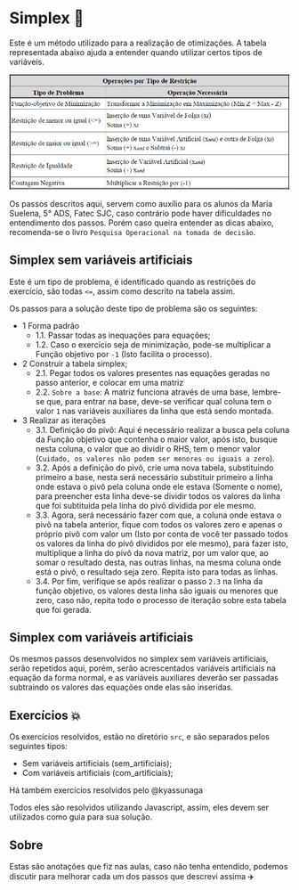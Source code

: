 # Simplex :rocket:

Este é um método utilizado para a realização de otimizações. A tabela representada abaixo ajuda a entender quando utilizar certos tipos de variáveis.

![Tabela_tipos](./tabela.png)

Os passos descritos aqui, servem como auxílio para os alunos da Maria Suelena, 5° ADS, Fatec SJC, caso contrário pode haver dificuldades no entendimento dos passos. Porém caso queira entender as dicas abaixo, recomenda-se o livro `Pesquisa Operacional na tomada de decisão`.

## Simplex sem variáveis artificiais

Este é um tipo de problema, é identificado quando as restrições do exercício, são todas `<=`, assim como descrito na tabela assim.

Os passos para a solução deste tipo de problema são os seguintes:

- 1 Forma padrão
  - 1.1. Passar todas as inequações para equações;
  - 1.2. Caso o exercício seja de minimização, pode-se multiplicar a Função objetivo por `-1` (Isto facilita o processo).
- 2 Construir a tabela simplex;
  - 2.1. Pegar todos os valores presentes nas equações geradas no passo anterior, e colocar em uma matriz
  - 2.2. `Sobre a base`: A matriz funciona através de uma base, lembre-se que, para entrar na base, deve-se verificar qual coluna tem o valor `1` nas variáveis auxiliares da linha que está sendo montada.
- 3  Realizar as iterações
  - 3.1. Definição do pivô: Aqui é necessário realizar a busca pela coluna da Função objetivo que contenha o maior valor, após isto, busque nesta coluna, o valor que ao dividir o RHS, tem o menor valor (`Cuidado, os valores não podem ser menores ou iguais a zero`).
  - 3.2. Após a definição do pivô, crie uma nova tabela, substituindo primeiro a base, nesta será necessário substituir primeiro a linha onde estava o pivô pela coluna onde ele estava (Somente o nome), para preencher esta linha deve-se dividir todos os valores da linha que foi subtituida pela linha do pivô dividida por ele mesmo.
  - 3.3. Agora, será necessário fazer com que, a coluna onde estava o pivô na tabela anterior, fique com todos os valores zero e apenas o próprio pivô com valor um (Isto por conta de você ter passado todos os valores da linha do pivô divididos por ele mesmo), para fazer isto, multiplique a linha do pivô da nova matriz, por um valor que, ao somar o resultado desta, nas outras linhas, na mesma coluna onde está o pivô, o resultado seja zero. Repita isto para todas as linhas.
  - 3.4. Por fim, verifique se após realizar o passo `2.3` na linha da função objetivo, os valores desta linha são iguais ou menores que zero, caso não, repita todo o processo de iteração sobre esta tabela que foi gerada.

## Simplex com variáveis artificiais

Os mesmos passos desenvolvidos no simplex sem variáveis artificiais, serão repetidos aqui, porém, serão acrescentados variáveis artificiais na equação da forma normal, e as variáveis auxiliares deverão ser passadas subtraindo os valores das equações onde elas são inseridas.

## Exercícios :boom:

Os exercícios resolvidos, estão no diretório `src`, e são separados pelos seguintes tipos:
- Sem variáveis artificiais (sem_artificiais);
- Com variáveis artificiais (com_artificiais);

Há também exercícios resolvidos pelo @kyassunaga

Todos eles são resolvidos utilizando Javascript, assim, eles devem ser utilizados como guia para sua solução.

## Sobre

Estas são anotações que fiz nas aulas, caso não tenha entendido, podemos discutir para melhorar cada um dos passos que descrevi assima :airplane:
